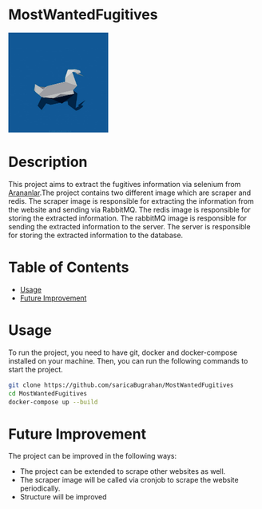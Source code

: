# MostWantedFugitives


<img src="src/main/resources/readMEImage.jpg" width="200px" height="200px">

# Description
<p>
This project aims to extract the fugitives information via selenium from 
<a href="https://www.terorarananlar.pol.tr/">Arananlar</a>.The project contains two different image
which are scraper and redis. The scraper image is responsible for extracting the information from the website and sending via RabbitMQ.
The redis image is responsible for storing the extracted information. The rabbitMQ image is responsible for sending the
extracted information to the server. The server is responsible for storing the extracted information to the database.

# Table of Contents

- [Usage](#usage)
- [Future Improvement](#future-improvement)

# Usage
To run the project, you need to have git, docker and docker-compose installed on your machine. 
Then, you can run the following commands to start the project.

```bash
git clone https://github.com/saricaBugrahan/MostWantedFugitives
cd MostWantedFugitives
docker-compose up --build
```

# Future Improvement

The project can be improved in the following ways:
 - The project can be extended to scrape other websites as well.
 - The scraper image will be called via cronjob to scrape the website periodically.
 - Structure will be improved

